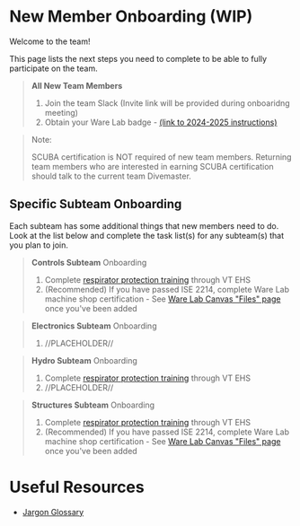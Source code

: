 # New Member Onboarding (WIP)
Welcome to the team!

This page lists the next steps you need to complete to be able to fully participate on the team.

>**All New Team Members**
>1. Join the team Slack (Invite link will be provided during onboaridng meeting)
>2. Obtain your Ware Lab badge - [(link to 2024-2025 instructions)](Obtaining_your_WL_badge_2024-25.pdf)


> Note: 
>
>SCUBA certification is NOT required of new team members.
> Returning team members who are interested in earning SCUBA certification should talk to the current team Divemaster.


## Specific Subteam Onboarding
Each subteam has some additional things that new members need to do. Look at the list below and complete the task list(s) for any subteam(s) that you plan to join.  


>**Controls Subteam** Onboarding
>1. Complete [respirator protection training](https://ehss.vt.edu/detail_pages/training_details.php?training_id=1694) through VT EHS
>2. (Recommended)  If you have passed ISE 2214, complete Ware Lab machine shop certification - See [Ware Lab Canvas "Files" page](https://canvas.vt.edu/courses/35699/files/folder/Policy%20Manuals) once you've been added


>**Electronics Subteam** Onboarding
>1. //PLACEHOLDER//


>**Hydro Subteam** Onboarding
>1. Complete [respirator protection training](https://ehss.vt.edu/detail_pages/training_details.php?training_id=1694) through VT EHS
>2. //PLACEHOLDER//


>**Structures Subteam** Onboarding
>1. Complete [respirator protection training](https://ehss.vt.edu/detail_pages/training_details.php?training_id=1694) through VT EHS
>2. (Recommended) If you have passed ISE 2214, complete Ware Lab machine shop certification - See [Ware Lab Canvas "Files" page](https://canvas.vt.edu/courses/35699/files/folder/Policy%20Manuals) once you've been added


# Useful Resources
- [Jargon Glossary](jargon-glossary.md)